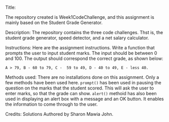 Title:  

The repository created is Week1CodeChallenge, and this assignment is mainly based on the Student Grade Generator.

Description: 
The repository contains the three code challenges. Thst is, the student grade generator, speed detector, and a net salary calculator.


Instructions: 
Here are the assignment instructions.
Write a function that prompts the user to input student marks. The input should be between 0 and 100. The output should correspond the correct grade, as shown below: 

    A > 79, B - 60 to 79, C -  59 to 49, D - 40 to 49, E - less 40.

Methods used: 
There are no installations done on this assignment. Only a few methods have been used here.
`prompt()` has been used in pausing the question on the marks that the student scored. This will ask the user to enter marks, so that the grade can show. 
`alert()` methoid has also been used in displaying an alert box with a message and an OK button. It enables the information to come through to the user.

Credits:
Solutions Authored by Sharon Mawia John.


